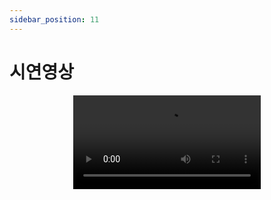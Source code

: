 ```yaml
---
sidebar_position: 11
---
```


# 시연영상

<p align='center'>
    <video controls>
        <source src={require('./img/demo.mp4').default} type="video/mp4"/>
    </video>
</p>
